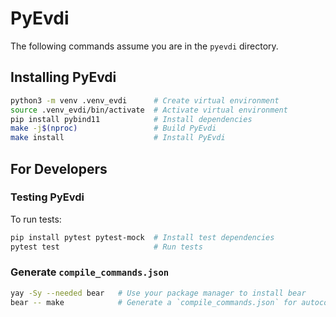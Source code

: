 # PyEvdi

The following commands assume you are in the `pyevdi` directory.

## Installing PyEvdi

```bash
python3 -m venv .venv_evdi      # Create virtual environment
source .venv_evdi/bin/activate  # Activate virtual environment
pip install pybind11            # Install dependencies
make -j$(nproc)                 # Build PyEvdi
make install                    # Install PyEvdi
```

## For Developers

### Testing PyEvdi

To run tests:
```bash
pip install pytest pytest-mock  # Install test dependencies
pytest test                     # Run tests
```

### Generate `compile_commands.json`

```bash
yay -Sy --needed bear   # Use your package manager to install bear
bear -- make            # Generate a `compile_commands.json` for autocompletion
```
